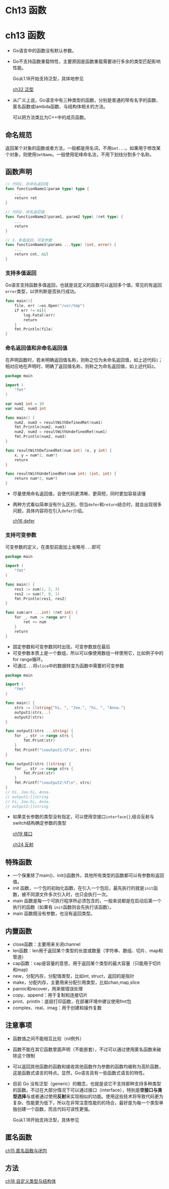 # Ch13 函数


# ch13 函数

- Go语言中的函数没有默认参数。
- Go不支持函数重载特性，主要原因是函数重载需要进行多余的类型匹配影响性能。
  
    Go从1.18开始支持泛型，具体地参见
    
    [ch32 泛型](ch32%20%E6%B3%9B%E5%9E%8B%207b5640325501426d947381765da6001b.md)
    
- 从广义上说，Go语言中有三种类型的函数，分别是普通的带有名字的函数、匿名函数或lambda函数、与结构体相关的方法。
  
    可以把方法类比为C++中的成员函数。
    

## **命名规范**

返回某个对象的函数或者方法，一般都是用名词，不用`Get...`。如果用于修改某个对象，则使用`SetName`。一般使用驼峰命名法，不用下划线分割多个名称。

## **函数声明**

```go
// 代码1、非命名返回值
func functionName1(param type) type {
    ...
    return ret
}

// 代码2、命名返回值
func functionName2(param1, param2 type) (ret type) {
    ...
    return
}

// 3、多值返回，可变参数
func functionName3(params ...type) (int, error) {
    ...
    return cnt, nil
}
```

### **支持多值返回**

Go语言支持函数多值返回，也就是说定义的函数可以返回多个值，常见的有返回`error`类型，以供判断是否执行成功。

```go
func main(){
    file, err :=os.Open("/usr/tmp")
    if err != nil{
        log.Fatal(err)
        return
    }
    fmt.Println(file)
}
```

### **命名返回值和非命名返回值**

在声明函数时，若未明确返回值名称，则称之位为未命名返回值，如上述代码`1`；相对应地在声明时，明确了返回值名称，则称之为命名返回值，如上述代码`2`。

```go
package main

import (
    "fmt"
)

var num1 int = 10
var num2, num3 int

func main() {
    num2, num3 = resultWithDefinedRet(num1)
    fmt.Println(num2, num3)
    num2, num3 = resultWithUndefinedRet(num1)
    fmt.Println(num2, num3)
}

func resultWithDefinedRet(num int) (x, y int) {
    x, y = num*2, num*3
    return
}

func resultWithUndefinedRet(num int) (int, int) {
    return num*2, num*3
}
```

- 尽量使用命名返回值，会使代码更清晰、更简短，同时更加容易读懂
- 两种方式看似简单没有什么区别，但当`defer`和`return`结合时，就会出现很多问题，具体内容将在引入`defer`介绍。
  
    [ch16 defer](ch16%20defer%20b4ec22b09ec34eeaab5b6de5d7068bea.md)
    

### **支持可变参数**

可变参数的定义，在类型前面加上省略号`...`即可

```go
package main

import (
    "fmt"
)

func main() {
    res1 := sum(1, 2, 3)
    res2 := sum(7, 9, 1)
    fmt.Println(res1, res2)
}

func sum(arr ...int) (ret int) {
    for _, num := range arr {
        ret += num
    }
    return
}
```

- 固定参数和可变参数同时出现，可变参数放在最后
- 可变参数本质上是一个数组，所以可以像使用数组一样使用它，比如例子中的for range循环。
- 可通过`...`将`slice`中的数据转变为函数中需要的可变参数

```go
package main

import (
    "fmt"
)

func main() {
    strs := []string{"hi, ", "Joe.", "hi, ", "Anna."}
    output1(strs...)
    output2(strs)
}

func output1(strs ...string) {
    for _, str := range strs {
        fmt.Print(str)
    }
    fmt.Printf("\noutput1:%T\n", strs)
}

func output2(strs []string) {
    for _, str := range strs {
        fmt.Print(str)
    }
    fmt.Printf("\noutput2:%T\n", strs)
}
// hi, Joe.hi, Anna.
// output1:[]string
// hi, Joe.hi, Anna.
// output2:[]string
```

- 如果变长参数的类型没有指定，可以使用空接口`interface{}`,结合反射与switch结构确定参数的类型
  
    [ch19 接口](ch19%20%E6%8E%A5%E5%8F%A3%20d0c5e5fb1a054e34a7404085ea76be7d.md)
    
    [ch24 反射](ch24%20%E5%8F%8D%E5%B0%84%20d71899dbfd8b478785fa0f1270e3ba7b.md)
    

## **特殊函数**

- 一个保重除了main()、init()函数外，其他所有类型的函数都可以有参数和返回值。
- init 函数，一个包的初始化函数，在引入一个包后，最先执行的就是`init`函数，被不同源文件多次引入时，也只会执行一次。
- main 函数是每一个可执行程序所必须包含的，一般来说都是在启动后第一个执行的函数（如果有 `init`函数则会先执行该函数）。
- main 函数既没有参数，也没有返回类型。

## **内置函数**

- close函数：主要用来关闭channel
- len函数：len用于返回某个类型的长度或数量（字符串、数组、切片、map和管道）
- cap函数：cap是容量的意思，用于返回某个类型的最大容量（只能用于切片和map)
- new，分配内存，分配值类型，比如int, struct，返回的是指针
- make，分配内存，主要用来分配引用类型，比如chan,map,slice
- pannic和recover，用来做错误处理
- copy、append：用于复制和连接切片
- print、println：底层打印函数，在部署环境中建议使用fmt包
- complex、real、imag：用于创建和操作复数

## **注意事项**

- 函数值之间不能相互比较（nil例外）
- 函数不能在其它函数里面声明（不能嵌套），不过可以通过使用匿名函数来破除这个限制
- 可以返回其他函数的函数和接收其他函数作为参数的函数均被称为高阶函数，这是函数式语言的特点。显然，Go语言具有一些函数式语言的特性。
- 目前 Go 没有泛型（generic）的概念，也就是说它不支持那种支持多种类型的函数。不过在大部分情况下可以通过接口（interface），特别是**空接口与类型选择**与或者通过使用**反射**来实现相似的功能。使用这些技术将导致代码更为复杂、性能更为低下，所以在非常注意性能的的场合，最好是为每一个类型单独创建一个函数，而且代码可读性更强。
  
    Go从1.18开始支持泛型，具体参见
    

## 匿名函数

[ch15 匿名函数与闭包](ch15%20%E5%8C%BF%E5%90%8D%E5%87%BD%E6%95%B0%E4%B8%8E%E9%97%AD%E5%8C%85%2048dbb81e124e4c4d9b19bf169f4c96b6.md)

## 方法

[ch18 自定义类型与结构体](ch18%20%E8%87%AA%E5%AE%9A%E4%B9%89%E7%B1%BB%E5%9E%8B%E4%B8%8E%E7%BB%93%E6%9E%84%E4%BD%93%2076cc67414a6f417592c955fab74ebf63.md)
